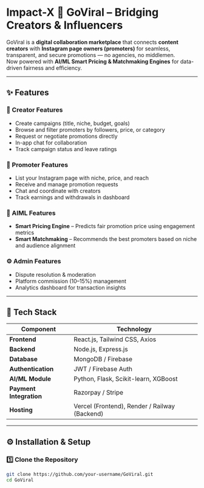 # Impact-X 🚀 GoViral – Bridging Creators & Influencers

GoViral is a **digital collaboration marketplace** that connects **content creators** with **Instagram page owners (promoters)** for seamless, transparent, and secure promotions — no agencies, no middlemen.  
Now powered with **AI/ML Smart Pricing & Matchmaking Engines** for data-driven fairness and efficiency.

---

## ✨ Features

### 👤 Creator Features
- Create campaigns (title, niche, budget, goals)
- Browse and filter promoters by followers, price, or category
- Request or negotiate promotions directly
- In-app chat for collaboration
- Track campaign status and leave ratings

### 📢 Promoter Features
- List your Instagram page with niche, price, and reach
- Receive and manage promotion requests
- Chat and coordinate with creators
- Track earnings and withdrawals in dashboard

### 🧠 AIML Features
- **Smart Pricing Engine** – Predicts fair promotion price using engagement metrics  
- **Smart Matchmaking** – Recommends the best promoters based on niche and audience alignment

### ⚙️ Admin Features
- Dispute resolution & moderation
- Platform commission (10–15%) management
- Analytics dashboard for transaction insights

---

## 🧩 Tech Stack

| Component | Technology |
|------------|-------------|
| **Frontend** | React.js, Tailwind CSS, Axios |
| **Backend** | Node.js, Express.js |
| **Database** | MongoDB / Firebase |
| **Authentication** | JWT / Firebase Auth |
| **AI/ML Module** | Python, Flask, Scikit-learn, XGBoost |
| **Payment Integration** | Razorpay / Stripe |
| **Hosting** | Vercel (Frontend), Render / Railway (Backend) |

---

## ⚙️ Installation & Setup

### 1️⃣ Clone the Repository
```bash
git clone https://github.com/your-username/GoViral.git
cd GoViral
